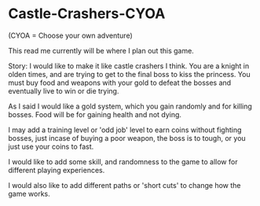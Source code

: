 # Castle-Crashers-CYOA
(CYOA = Choose your own adventure)

This read me currently will be where I plan out this game.

Story: I would like to make it like castle crashers I think. You are a knight in olden times, and are trying to get to the final boss to kiss the princess. You must buy food and weapons with your gold to defeat the bosses and eventually live to win or die trying.

As I said I would like a gold system, which you gain randomly and for killing bosses. Food will be for gaining health and not dying.

I may add a training level or 'odd job' level to earn coins without fighting bosses, just incase of buying a poor weapon, the boss is to tough, or you just use your coins to fast.

I would like to add some skill, and randomness to the game to allow for different playing experiences.

I would also like to add different paths or 'short cuts' to change how the game works.
